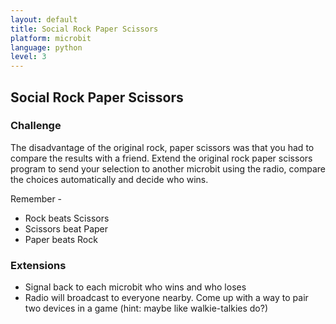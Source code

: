 ```yaml
---
layout: default
title: Social Rock Paper Scissors
platform: microbit
language: python
level: 3
---
```

## Social Rock Paper Scissors

### Challenge

The disadvantage of the original rock, paper scissors was that you had to compare the results with a friend.
Extend the original rock paper scissors program to send your selection to another microbit using the
radio, compare the choices automatically and decide who wins.

Remember -
* Rock beats Scissors
* Scissors beat Paper
* Paper beats Rock


### Extensions

* Signal back to each microbit who wins and who loses
* Radio will broadcast to everyone nearby. Come up with a way to pair two devices in a game (hint: maybe like walkie-talkies do?)
